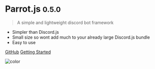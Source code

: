 # Parrot.js <small>0.5.0</small>

> A simple and lightweight discord bot framework

- Simpler than Discord.js
- Small size so wont add much to your already large Discord.js bundle
- Easy to use

[GitHub](https://github.com/PenguDevelopment/parrot.js)
[Getting Started](#parrotjs)

<!-- background color -->

![color](#3F3E3E)
